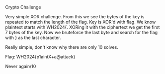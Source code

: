 Crypto Challenge

Very simple XOR challenge. From this we see the bytes of the key is repeated to match the length of the flag. Key is XOR'd with flag.
We know plaintext starts with WH2024{. XORing it with the ciphertext we get the first 7 bytes of the key. Now we bruteforce the last byte and search for the flag with } as the last character.

Really simple, don't know why there are only 10 solves.

Flag: WH2024{p1aintX+a@attack}

Never again/10